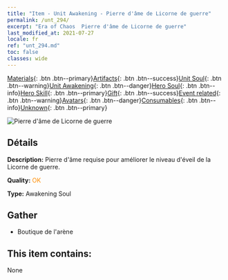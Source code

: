 ```yaml
---
title: "Item - Unit Awakening - Pierre d'âme de Licorne de guerre"
permalink: /unt_294/
excerpt: "Era of Chaos  Pierre d'âme de Licorne de guerre"
last_modified_at: 2021-07-27
locale: fr
ref: "unt_294.md"
toc: false
classes: wide
---
```

 [Materials](/ItemsFR/){: .btn .btn--primary}[Artifacts](/ItemsFR/Artifacts/){: .btn .btn--success}[Unit Soul](/ItemsFR/UnitSoul/){: .btn .btn--warning}[Unit Awakening](/ItemsFR/UnitAwakening/){: .btn .btn--danger}[Hero Soul](/ItemsFR/HeroSoul/){: .btn .btn--info}[Hero Skill](/ItemsFR/HeroSkill/){: .btn .btn--primary}[Gift](/ItemsFR/Gift/){: .btn .btn--success}[Event related](/ItemsFR/Events/){: .btn .btn--warning}[Avatars](/ItemsFR/Avatars/){: .btn .btn--danger}[Consumables](/ItemsFR/Consumables/){: .btn .btn--info}[Unknown](/ItemsFR/Unknown/){: .btn .btn--primary}

 ![Pierre d'âme de Licorne de guerre](/images/u/tia_dujiaoshou.jpg)

## Détails
 **Description:** Pierre d'âme requise pour améliorer le niveau d'éveil de la Licorne de guerre.

 **Quality:** <span style="color: #FF8C00">OK</span>

 **Type:** Awakening Soul

## Gather

*    Boutique de l'arène 

## This item contains:

  None

